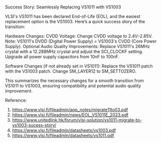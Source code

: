 Success Story: Seamlessly Replacing VS1011 with VS1003

VLSI's VS1011 has been declared End-of-Life (EOL), and the easiest replacement option is the VS1003. Here’s a quick success story of the transition:


Hardware Changes:
    CVDD Voltage:
        Change CVDD voltage to 2.4V–2.85V.
        Note: VS1011's DVDD (Digital Power Supply) = VS1003's CVDD (Core Power Supply).
    Optional Audio Quality Improvements:
        Replace VS1011's 26MHz crystal with a 12.288MHz crystal and adjust the SCI_CLOCKF setting.
        Upgrade all power supply capacitors from 10nF to 100nF.

Software Changes (if not already set in VS1011):
    Replace the VS1011 patch with the VS1003 patch.
    Change SM_LAYER12 to SM_SETTOZERO.

This summarizes the necessary changes for a smooth transition from VS1011 to VS1003, ensuring compatibility and potential audio quality improvement.

Reference: 
1. https://www.vlsi.fi/fileadmin/app_notes/migrate11to03.pdf 
2. https://www.vlsi.fi/fileadmin/news/EOL_VS1011E_2023.pdf 
3. https://www.unitedlink.hk/forum/vlsi-solution/vs1011-migrate-to-vs1003-sucess-story/
4. https://www.vlsi.fi/fileadmin/datasheets/vs1003.pdf
5. https://www.vlsi.fi/fileadmin/datasheets/vs1011.pdf 
